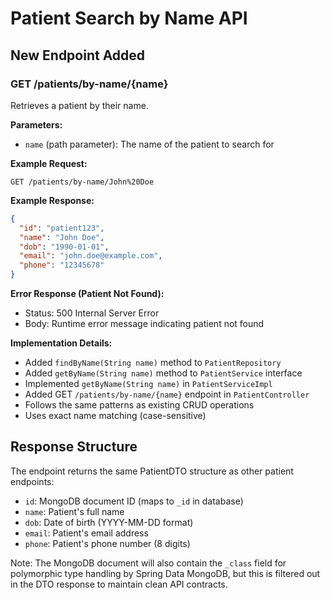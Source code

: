 # Patient Search by Name API

## New Endpoint Added

### GET /patients/by-name/{name}

Retrieves a patient by their name.

**Parameters:**
- `name` (path parameter): The name of the patient to search for

**Example Request:**
```
GET /patients/by-name/John%20Doe
```

**Example Response:**
```json
{
  "id": "patient123",
  "name": "John Doe",
  "dob": "1990-01-01", 
  "email": "john.doe@example.com",
  "phone": "12345678"
}
```

**Error Response (Patient Not Found):**
- Status: 500 Internal Server Error
- Body: Runtime error message indicating patient not found

**Implementation Details:**
- Added `findByName(String name)` method to `PatientRepository`
- Added `getByName(String name)` method to `PatientService` interface
- Implemented `getByName(String name)` in `PatientServiceImpl` 
- Added GET `/patients/by-name/{name}` endpoint in `PatientController`
- Follows the same patterns as existing CRUD operations
- Uses exact name matching (case-sensitive)

## Response Structure

The endpoint returns the same PatientDTO structure as other patient endpoints:
- `id`: MongoDB document ID (maps to `_id` in database)
- `name`: Patient's full name
- `dob`: Date of birth (YYYY-MM-DD format)
- `email`: Patient's email address
- `phone`: Patient's phone number (8 digits)

Note: The MongoDB document will also contain the `_class` field for polymorphic type handling by Spring Data MongoDB, but this is filtered out in the DTO response to maintain clean API contracts.